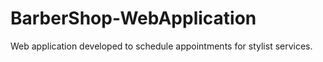 # BarberShop-WebApplication
 Web application developed to schedule appointments for stylist services.
